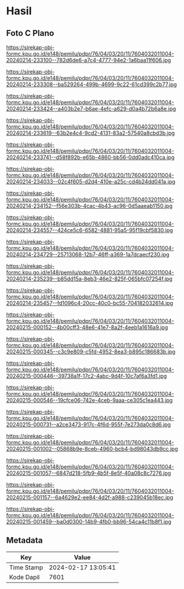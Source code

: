 # Hasil

## Foto C Plano

https://sirekap-obj-formc.kpu.go.id/e148/pemilu/pdpr/76/04/03/20/11/7604032011004-20240214-233100--782d6de6-a7c4-4777-94e2-1a6baa11f606.jpg

https://sirekap-obj-formc.kpu.go.id/e148/pemilu/pdpr/76/04/03/20/11/7604032011004-20240214-233308--ba529264-499b-4699-9c22-61cd399c2b77.jpg

https://sirekap-obj-formc.kpu.go.id/e148/pemilu/pdpr/76/04/03/20/11/7604032011004-20240214-233424--a403b2e7-b6ae-4efc-a629-d0a4b72b6a8e.jpg

https://sirekap-obj-formc.kpu.go.id/e148/pemilu/pdpr/76/04/03/20/11/7604032011004-20240214-233619--63b2e4c4-9cd2-4131-83a2-57540a8cbd3b.jpg

https://sirekap-obj-formc.kpu.go.id/e148/pemilu/pdpr/76/04/03/20/11/7604032011004-20240214-233741--d58f892b-e65b-4860-bb56-0dd0adc410ca.jpg

https://sirekap-obj-formc.kpu.go.id/e148/pemilu/pdpr/76/04/03/20/11/7604032011004-20240214-234033--02c4f605-d2d4-410e-a25c-cd4b24dd041a.jpg

https://sirekap-obj-formc.kpu.go.id/e148/pemilu/pdpr/76/04/03/20/11/7604032011004-20240214-234152--f56e303b-4cac-4b43-ac96-0d5aaeab1150.jpg

https://sirekap-obj-formc.kpu.go.id/e148/pemilu/pdpr/76/04/03/20/11/7604032011004-20240214-234557--424ce5c6-6582-4881-95a5-95f19cbf5830.jpg

https://sirekap-obj-formc.kpu.go.id/e148/pemilu/pdpr/76/04/03/20/11/7604032011004-20240214-234729--25713068-12b7-46ff-a369-1a7dcaecf230.jpg

https://sirekap-obj-formc.kpu.go.id/e148/pemilu/pdpr/76/04/03/20/11/7604032011004-20240214-235239--b85dd15a-8eb3-46e2-825f-065bfc07254f.jpg

https://sirekap-obj-formc.kpu.go.id/e148/pemilu/pdpr/76/04/03/20/11/7604032011004-20240214-235457--fd1096c4-20cc-40c0-bc55-704182032614.jpg

https://sirekap-obj-formc.kpu.go.id/e148/pemilu/pdpr/76/04/03/20/11/7604032011004-20240215-000152--4b00cff3-48e6-41e7-8a2f-4eeb1a1616a9.jpg

https://sirekap-obj-formc.kpu.go.id/e148/pemilu/pdpr/76/04/03/20/11/7604032011004-20240215-000345--c3c9e809-c5fd-4952-8ea3-b895c186683b.jpg

https://sirekap-obj-formc.kpu.go.id/e148/pemilu/pdpr/76/04/03/20/11/7604032011004-20240215-000446--39738a1f-17c2-4abc-9d4f-10c7af6a3fd1.jpg

https://sirekap-obj-formc.kpu.go.id/e148/pemilu/pdpr/76/04/03/20/11/7604032011004-20240215-000546--19cfce06-742e-4ceb-9aaa-ce305c1ea443.jpg

https://sirekap-obj-formc.kpu.go.id/e148/pemilu/pdpr/76/04/03/20/11/7604032011004-20240215-000731--a2ce3473-917c-4f6d-955f-7e273da0c8d6.jpg

https://sirekap-obj-formc.kpu.go.id/e148/pemilu/pdpr/76/04/03/20/11/7604032011004-20240215-001002--05868b9e-8ceb-4960-bcb4-bd98043db9cc.jpg

https://sirekap-obj-formc.kpu.go.id/e148/pemilu/pdpr/76/04/03/20/11/7604032011004-20240215-001057--6847d218-5fb9-4b5f-8e5f-40a08c8c7276.jpg

https://sirekap-obj-formc.kpu.go.id/e148/pemilu/pdpr/76/04/03/20/11/7604032011004-20240215-001157--6a4629e2-ee84-4d2f-a988-c239045b18ec.jpg

https://sirekap-obj-formc.kpu.go.id/e148/pemilu/pdpr/76/04/03/20/11/7604032011004-20240215-001459--ba0d0300-14b9-4fb0-bb96-54ca4c11b8f1.jpg


## Metadata

| Key        | Value               |
| ---------- | ------------------- |
| Time Stamp | 2024-02-17 13:05:41 |
| Kode Dapil | 7601                |



